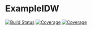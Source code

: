 # ExampleIDW

[![Build Status](https://travis-ci.com/jaquetdiamantino/ExampleIDW.jl.svg?branch=master)](https://travis-ci.com/jaquetdiamantino/ExampleIDW.jl)
[![Coverage](https://codecov.io/gh/jaquetdiamantino/ExampleIDW.jl/branch/master/graph/badge.svg)](https://codecov.io/gh/jaquetdiamantino/ExampleIDW.jl)
[![Coverage](https://coveralls.io/repos/github/jaquetdiamantino/ExampleIDW.jl/badge.svg?branch=master)](https://coveralls.io/github/jaquetdiamantino/ExampleIDW.jl?branch=master)
